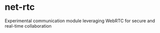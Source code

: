 # net-rtc
Experimental communication module leveraging WebRTC for secure and real-time collaboration
